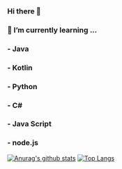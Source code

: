 ### Hi there 👋
### 🌱 I’m currently learning ...
###    - Java
###    - Kotlin
###    - Python
###    - C#
###    - Java Script
###    - node.js

 [![Anurag's github stats](https://github-readme-stats.vercel.app/api?username=YONGJAEEE)](https://github.com/anuraghazra/github-readme-stats)
 [![Top Langs](https://github-readme-stats.vercel.app/api/top-langs/?username=YONGJAEEE)](https://github.com/anuraghazra/github-readme-stats)
<!--
**YONGJAEEE/YONGJAEEE** is a ✨ _special_ ✨ repository because its `README.md` (this file) appears on your GitHub profile.

Here are some ideas to get you started:

- 🔭 I’m currently working on ...
- 🌱 I’m currently learning ...
- 👯 I’m looking to collaborate on ...
- 🤔 I’m looking for help with ...
- 💬 Ask me about ...
- 📫 How to reach me: ...
- 😄 Pronouns: ...
- ⚡ Fun fact: ...
-->

